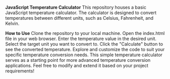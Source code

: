 **JavaScript Temperature Calculator**
This repository houses a basic JavaScript temperature calculator. The calculator is designed to convert temperatures between different units, such as Celsius, Fahrenheit, and Kelvin.

**How to Use**
Clone the repository to your local machine.
Open the index.html file in your web browser.
Enter the temperature value in the desired unit.
Select the target unit you want to convert to.
Click the "Calculate" button to see the converted temperature.
Explore and customize the code to suit your specific temperature conversion needs.
This simple temperature calculator serves as a starting point for more advanced temperature conversion applications. Feel free to modify and extend it based on your project requirements!
